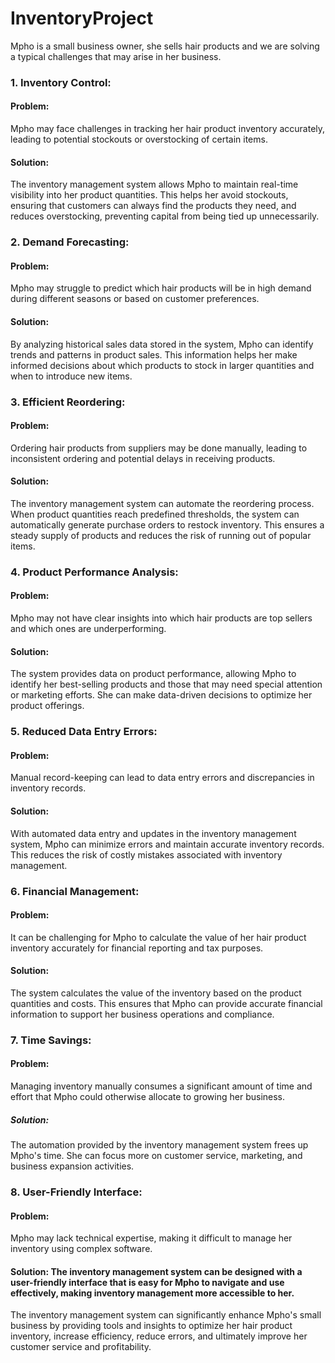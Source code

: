 # InventoryProject
Mpho is a small business owner, she sells hair products and we are solving a typical challenges that may arise in her business.
### 1. Inventory Control:

#### Problem:
Mpho may face challenges in tracking her hair product inventory accurately, leading to potential stockouts or overstocking of certain items.
#### Solution: 
The inventory management system allows Mpho to maintain real-time visibility into her product quantities. This helps her avoid stockouts, ensuring that customers can always find the products they need, and reduces overstocking, preventing capital from being tied up unnecessarily.
### 2. Demand Forecasting:

#### Problem: 
Mpho may struggle to predict which hair products will be in high demand during different seasons or based on customer preferences.
#### Solution:
By analyzing historical sales data stored in the system, Mpho can identify trends and patterns in product sales. This information helps her make informed decisions about which products to stock in larger quantities and when to introduce new items.
### 3. Efficient Reordering:

#### Problem: 
Ordering hair products from suppliers may be done manually, leading to inconsistent ordering and potential delays in receiving products.
#### Solution:
The inventory management system can automate the reordering process. When product quantities reach predefined thresholds, the system can automatically generate purchase orders to restock inventory. This ensures a steady supply of products and reduces the risk of running out of popular items.
### 4. Product Performance Analysis:

#### Problem:
Mpho may not have clear insights into which hair products are top sellers and which ones are underperforming.
#### Solution:
The system provides data on product performance, allowing Mpho to identify her best-selling products and those that may need special attention or marketing efforts. She can make data-driven decisions to optimize her product offerings.
### 5. Reduced Data Entry Errors:

#### Problem: 
Manual record-keeping can lead to data entry errors and discrepancies in inventory records.
#### Solution:
With automated data entry and updates in the inventory management system, Mpho can minimize errors and maintain accurate inventory records. This reduces the risk of costly mistakes associated with inventory management.
### 6. Financial Management:

#### Problem: 
It can be challenging for Mpho to calculate the value of her hair product inventory accurately for financial reporting and tax purposes.
#### Solution: 
The system calculates the value of the inventory based on the product quantities and costs. This ensures that Mpho can provide accurate financial information to support her business operations and compliance.
### 7. Time Savings:

#### Problem: 
Managing inventory manually consumes a significant amount of time and effort that Mpho could otherwise allocate to growing her business.
##### Solution: 
The automation provided by the inventory management system frees up Mpho's time. She can focus more on customer service, marketing, and business expansion activities.
### 8. User-Friendly Interface:

#### Problem:
Mpho may lack technical expertise, making it difficult to manage her inventory using complex software.
#### Solution: The inventory management system can be designed with a user-friendly interface that is easy for Mpho to navigate and use effectively, making inventory management more accessible to her.
The inventory management system can significantly enhance Mpho's small business by providing tools and insights to optimize her hair product inventory, increase efficiency, reduce errors, and ultimately improve her customer service and profitability.
